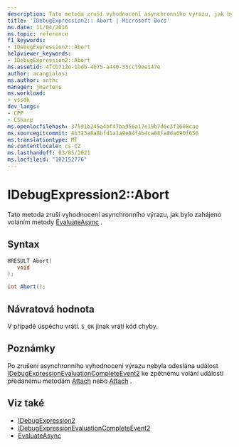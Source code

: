 ```yaml
---
description: Tato metoda zruší vyhodnocení asynchronního výrazu, jak bylo zahájeno voláním metody EvaluateAsync).
title: 'IDebugExpression2:: Abort | Microsoft Docs'
ms.date: 11/04/2016
ms.topic: reference
f1_keywords:
- IDebugExpression2::Abort
helpviewer_keywords:
- IDebugExpression2::Abort
ms.assetid: 4fcb712e-1bdb-4b75-a440-35cc79ee147e
author: acangialosi
ms.author: anthc
manager: jmartens
ms.workload:
- vssdk
dev_langs:
- CPP
- CSharp
ms.openlocfilehash: 37591b245a4bf47ba956a17e19b7d6c3f1608cae
ms.sourcegitcommit: 4b323a8a8bfd1a1a9e84f4b4ca88fa8da690f656
ms.translationtype: MT
ms.contentlocale: cs-CZ
ms.lasthandoff: 03/05/2021
ms.locfileid: "102152776"
---
```

# <a name="idebugexpression2abort"></a>IDebugExpression2::Abort
Tato metoda zruší vyhodnocení asynchronního výrazu, jak bylo zahájeno voláním metody [EvaluateAsync](../../../extensibility/debugger/reference/idebugexpression2-evaluateasync.md) .

## <a name="syntax"></a>Syntax

```cpp
HRESULT Abort(
   void
);
```

```csharp
int Abort();
```

## <a name="return-value"></a>Návratová hodnota
 V případě úspěchu vrátí. `S_OK` jinak vrátí kód chyby.

## <a name="remarks"></a>Poznámky
 Po zrušení asynchronního vyhodnocení výrazu nebyla odeslána událost [IDebugExpressionEvaluationCompleteEvent2](../../../extensibility/debugger/reference/idebugexpressionevaluationcompleteevent2.md) ke zpětnému volání události předanému metodám [Attach](../../../extensibility/debugger/reference/idebugprogram2-attach.md) nebo [Attach](../../../extensibility/debugger/reference/idebugengine2-attach.md) .

## <a name="see-also"></a>Viz také
- [IDebugExpression2](../../../extensibility/debugger/reference/idebugexpression2.md)
- [IDebugExpressionEvaluationCompleteEvent2](../../../extensibility/debugger/reference/idebugexpressionevaluationcompleteevent2.md)
- [EvaluateAsync](../../../extensibility/debugger/reference/idebugexpression2-evaluateasync.md)
